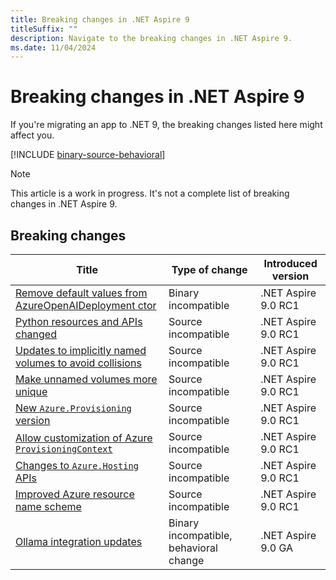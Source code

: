 ```yaml
---
title: Breaking changes in .NET Aspire 9
titleSuffix: ""
description: Navigate to the breaking changes in .NET Aspire 9.
ms.date: 11/04/2024
---
```


# Breaking changes in .NET Aspire 9

If you're migrating an app to .NET 9, the breaking changes listed here might affect you.

[!INCLUDE [binary-source-behavioral](../includes/binary-source-behavioral.md)]

> [!NOTE]
>
> This article is a work in progress. It's not a complete list of breaking changes in .NET Aspire 9.

## Breaking changes

| Title | Type of change | Introduced version |
|--|--|--|
| [Remove default values from AzureOpenAIDeployment ctor](azureopenai-ctor.md) | Binary incompatible | .NET Aspire 9.0 RC1 |
| [Python resources and APIs changed](addpython.md) | Source incompatible | .NET Aspire 9.0 RC1 |
| [Updates to implicitly named volumes to avoid collisions](unnamed-volumes.md) | Source incompatible | .NET Aspire 9.0 RC1 |
| [Make unnamed volumes more unique](make-unnamed-volumes-unique.md) | Source incompatible | .NET Aspire 9.0 RC1 |
| [New `Azure.Provisioning` version](azure-provisioning.md) | Source incompatible | .NET Aspire 9.0 RC1 |
| [Allow customization of Azure `ProvisioningContext`](provisioning-context.md) | Source incompatible | .NET Aspire 9.0 RC1 |
| [Changes to `Azure.Hosting` APIs](azure-hosting.md) | Source incompatible | .NET Aspire 9.0 RC1 |
| [Improved Azure resource name scheme](azure-resource-name-scheme.md) | Source incompatible | .NET Aspire 9.0 RC1 |
| [Ollama integration updates](ollama-integration-updates.md) | Binary incompatible, behavioral change | .NET Aspire 9.0 GA |
